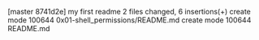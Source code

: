 [master 8741d2e] my first readme
 2 files changed, 6 insertions(+)
 create mode 100644 0x01-shell_permissions/README.md
 create mode 100644 README.md

